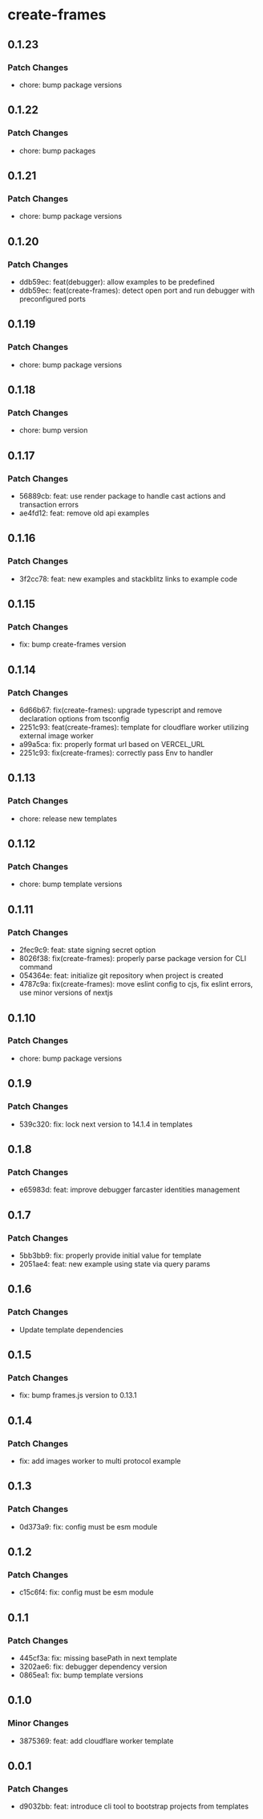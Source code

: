 # create-frames

## 0.1.23

### Patch Changes

- chore: bump package versions

## 0.1.22

### Patch Changes

- chore: bump packages

## 0.1.21

### Patch Changes

- chore: bump package versions

## 0.1.20

### Patch Changes

- ddb59ec: feat(debugger): allow examples to be predefined
- ddb59ec: feat(create-frames): detect open port and run debugger with preconfigured ports

## 0.1.19

### Patch Changes

- chore: bump package versions

## 0.1.18

### Patch Changes

- chore: bump version

## 0.1.17

### Patch Changes

- 56889cb: feat: use render package to handle cast actions and transaction errors
- ae4fd12: feat: remove old api examples

## 0.1.16

### Patch Changes

- 3f2cc78: feat: new examples and stackblitz links to example code

## 0.1.15

### Patch Changes

- fix: bump create-frames version

## 0.1.14

### Patch Changes

- 6d66b67: fix(create-frames): upgrade typescript and remove declaration options from tsconfig
- 2251c93: feat(create-frames): template for cloudflare worker utilizing external image worker
- a99a5ca: fix: properly format url based on VERCEL_URL
- 2251c93: fix(create-frames): correctly pass Env to handler

## 0.1.13

### Patch Changes

- chore: release new templates

## 0.1.12

### Patch Changes

- chore: bump template versions

## 0.1.11

### Patch Changes

- 2fec9c9: feat: state signing secret option
- 8026f38: fix(create-frames): properly parse package version for CLI command
- 054364e: feat: initialize git repository when project is created
- 4787c9a: fix(create-frames): move eslint config to cjs, fix eslint errors, use minor versions of nextjs

## 0.1.10

### Patch Changes

- chore: bump package versions

## 0.1.9

### Patch Changes

- 539c320: fix: lock next version to 14.1.4 in templates

## 0.1.8

### Patch Changes

- e65983d: feat: improve debugger farcaster identities management

## 0.1.7

### Patch Changes

- 5bb3bb9: fix: properly provide initial value for template
- 2051ae4: feat: new example using state via query params

## 0.1.6

### Patch Changes

- Update template dependencies

## 0.1.5

### Patch Changes

- fix: bump frames.js version to 0.13.1

## 0.1.4

### Patch Changes

- fix: add images worker to multi protocol example

## 0.1.3

### Patch Changes

- 0d373a9: fix: config must be esm module

## 0.1.2

### Patch Changes

- c15c6f4: fix: config must be esm module

## 0.1.1

### Patch Changes

- 445cf3a: fix: missing basePath in next template
- 3202ae6: fix: debugger dependency version
- 0865ea1: fix: bump template versions

## 0.1.0

### Minor Changes

- 3875369: feat: add cloudflare worker template

## 0.0.1

### Patch Changes

- d9032bb: feat: introduce cli tool to bootstrap projects from templates
